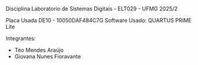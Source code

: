Disciplina Laboratorio de Sistemas Digitais - ELT029 - UFMG 2025/2

Placa Usada DE10 - 10050DAF484C7G
Software Usado: QUARTUS PRIME Lite

Integrantes:
- Téo Mendes Araújo
- Giovana Nunes Fioravante

 
